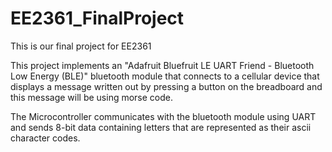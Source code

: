# EE2361_FinalProject
This is our final project for EE2361

This project implements an "Adafruit Bluefruit LE UART Friend - Bluetooth Low Energy (BLE)" bluetooth module
that connects to a cellular device that displays a message written out by pressing a button on the breadboard
and this message will be using morse code.

The Microcontroller communicates with the bluetooth module using UART and sends 8-bit data containing letters
that are represented as their ascii character codes.
